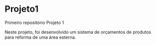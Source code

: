 # Projeto1
 Primeiro repositório Projeto 1 

Neste projeto, foi desenvolvido um sistema de orçamentos de produtos para reforma de uma área esterna. 